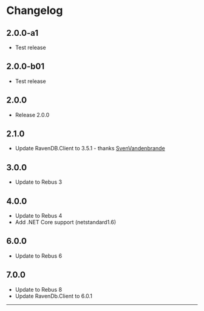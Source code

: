 # Changelog

## 2.0.0-a1
* Test release

## 2.0.0-b01
* Test release

## 2.0.0
* Release 2.0.0

## 2.1.0
* Update RavenDB.Client to 3.5.1 - thanks [SvenVandenbrande]

## 3.0.0
* Update to Rebus 3

## 4.0.0
* Update to Rebus 4
* Add .NET Core support (netstandard1.6)

## 6.0.0
* Update to Rebus 6

## 7.0.0
* Update to Rebus 8
* Update RavenDb.Client to 6.0.1

---

[SvenVandenbrande]: https://github.com/SvenVandenbrande